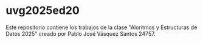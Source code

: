 # uvg2025ed20
Este repositorio contiene los trabajos de la clase "Aloritmos y Estructuras de Datos 2025" creado por Pablo José Vásquez Santos 24757.
